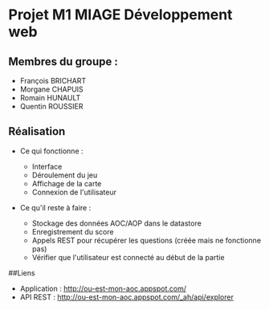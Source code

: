 # Projet M1 MIAGE Développement web

## Membres du groupe :
* François BRICHART
* Morgane CHAPUIS
* Romain HUNAULT
* Quentin ROUSSIER

## Réalisation
* Ce qui fonctionne :
  * Interface
  * Déroulement du jeu
  * Affichage de la carte
  * Connexion de l'utilisateur

* Ce qu'il reste à faire :
  * Stockage des données AOC/AOP dans le datastore
  * Enregistrement du score
  * Appels REST pour récupérer les questions (créée mais ne fonctionne pas)
  * Vérifier que l'utilisateur est connecté au début de la partie

##Liens
* Application : http://ou-est-mon-aoc.appspot.com/
* API REST : http://ou-est-mon-aoc.appspot.com/_ah/api/explorer
